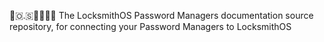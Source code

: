 🔐️🇴.🇸🔑️👨‍💼️📖️ The LocksmithOS Password Managers documentation source repository, for connecting your Password Managers to LocksmithOS 
